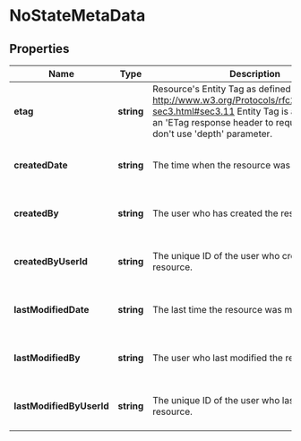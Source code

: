# NoStateMetaData

## Properties
| Name | Type | Description | Notes |
| ------------ | ------------- | ------------- | ------------- |
| **etag** | **string** | Resource\'s Entity Tag as defined in http://www.w3.org/Protocols/rfc2616/rfc2616-sec3.html#sec3.11  Entity Tag is also added as an \'ETag response header to requests which don\'t use \'depth\' parameter. | [optional] [readonly] [default to undefined] |
| **createdDate** | **string** | The time when the resource was created. | [optional] [readonly] [default to undefined] |
| **createdBy** | **string** | The user who has created the resource. | [optional] [readonly] [default to undefined] |
| **createdByUserId** | **string** | The unique ID of the user who created the resource. | [optional] [readonly] [default to undefined] |
| **lastModifiedDate** | **string** | The last time the resource was modified. | [optional] [readonly] [default to undefined] |
| **lastModifiedBy** | **string** | The user who last modified the resource. | [optional] [readonly] [default to undefined] |
| **lastModifiedByUserId** | **string** | The unique ID of the user who last modified the resource. | [optional] [readonly] [default to undefined] |


